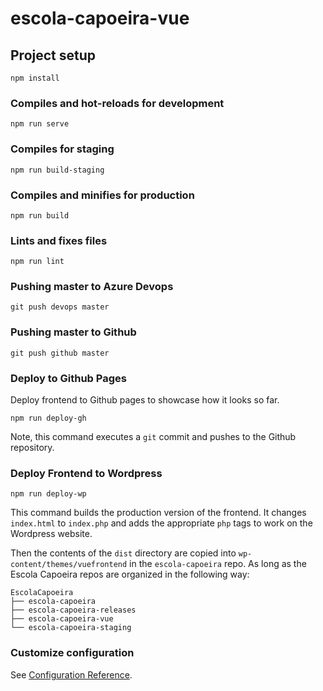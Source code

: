 # escola-capoeira-vue

## Project setup
```
npm install
```

### Compiles and hot-reloads for development
```
npm run serve
```

### Compiles for staging
```
npm run build-staging
```

### Compiles and minifies for production
```
npm run build
```

### Lints and fixes files
```
npm run lint
```

### Pushing master to Azure Devops
```
git push devops master
```

### Pushing master to Github
```
git push github master
```

### Deploy to Github Pages
Deploy frontend to Github pages to showcase how it looks so far.
```
npm run deploy-gh
```

Note, this command executes a `git` commit and pushes to the Github repository.

### Deploy Frontend to Wordpress
```
npm run deploy-wp
```

This command builds the production version of the frontend. It changes `index.html` to `index.php` and adds the appropriate `php` tags to work on the Wordpress website.

Then the contents of the `dist` directory are copied into `wp-content/themes/vuefrontend` in the `escola-capoeira` repo. As long as the Escola Capoeira repos are organized in the following way:


```
EscolaCapoeira
├── escola-capoeira
├── escola-capoeira-releases
├── escola-capoeira-vue
└── escola-capoeira-staging
```


### Customize configuration
See [Configuration Reference](https://cli.vuejs.org/config/).
